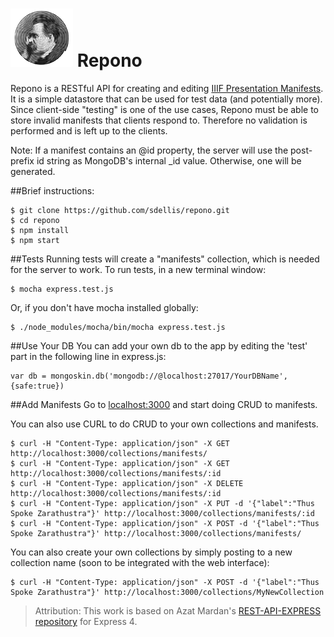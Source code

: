 ![manifesto icon](public/img/manifesto.png?raw=true) Repono
=============================================================================

Repono is a RESTful API for creating and editing [IIIF Presentation Manifests](http://iiif.io/api/presentation/2.0/). It is a simple datastore that can be used for test data (and potentially more).  Since client-side "testing" is one of the use cases, Repono must be able to store invalid manifests that clients respond to.  Therefore no validation is performed and is left up to the clients.

Note: If a manifest contains an @id property, the server will use the post-prefix id string as MongoDB's internal _id value.  Otherwise, one will be generated.

##Brief instructions:

```
$ git clone https://github.com/sdellis/repono.git
$ cd repono
$ npm install
$ npm start
```

##Tests
Running tests will create a "manifests" collection, which is needed for the server to work. To run tests, in a new terminal window:

```
$ mocha express.test.js
```

Or, if you don't have mocha installed globally:

```
$ ./node_modules/mocha/bin/mocha express.test.js
```

##Use Your DB
You can add your own db to the app by editing the 'test' part in the following line in express.js:
```
var db = mongoskin.db('mongodb://@localhost:27017/YourDBName', {safe:true})
```

##Add Manifests
Go to [localhost:3000](http://localhost:3000) and start doing CRUD to manifests.

You can also use CURL to do CRUD to your own collections and manifests.

```
$ curl -H "Content-Type: application/json" -X GET http://localhost:3000/collections/manifests/
$ curl -H "Content-Type: application/json" -X GET http://localhost:3000/collections/manifests/:id
$ curl -H "Content-Type: application/json" -X DELETE http://localhost:3000/collections/manifests/:id
$ curl -H "Content-Type: application/json" -X PUT -d '{"label":"Thus Spoke Zarathustra"}' http://localhost:3000/collections/manifests/:id
$ curl -H "Content-Type: application/json" -X POST -d '{"label":"Thus Spoke Zarathustra"}' http://localhost:3000/collections/manifests/
```

You can also create your own collections by simply posting to a new collection name (soon to be integrated with the web interface):
```
$ curl -H "Content-Type: application/json" -X POST -d '{"label":"Thus Spoke Zarathustra"}' http://localhost:3000/collections/MyNewCollection
```

> Attribution: This work is based on Azat Mardan's [REST-API-EXPRESS repository](https://github.com/azat-co/rest-api-express) for Express 4.
